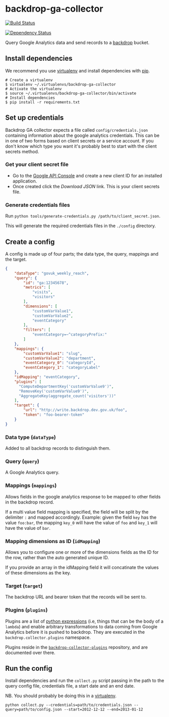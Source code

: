 # backdrop-ga-collector

[![Build Status](https://travis-ci.org/alphagov/backdrop-ga-collector.png?branch=master)](https://travis-ci.org/alphagov/backdrop-ga-collector?branch=master)


[![Dependency Status](https://gemnasium.com/alphagov/backdrop-ga-collector.png)](https://gemnasium.com/alphagov/backdrop-ga-collector)

Query Google Analytics data and send records to a [backdrop](https://github.com/alphagov/backdrop) bucket.


## Install dependencies

We recommend you use [virtualenv](https://pypi.python.org/pypi/virtualenv) and install dependencies with [pip](https://pypi.python.org/pypi/pip).

```shell
# Create a virtualenv
$ virtualenv ~/.virtualenvs/backdrop-ga-collector
# Activate the virtualenv
$ source ~/.virtualenvs/backdrop-ga-collector/bin/activate
# Install dependencies
$ pip install -r requirements.txt
```

## Set up credentials

Backdrop GA collector expects a file called `config/credentials.json` containing information about the google analytics credentials. This can be in one of two forms based on client secrets or a service account. If you don't know which type you want it's probably best to start with the client secrets method.

### Get your client secret file

- Go to the [Google API Console](https://code.google.com/apis/console) and create a new client ID for an installed application.
- Once created click the *Download JSON* link. This is your client secrets file.

### Generate credentials files

Run `python tools/generate-credentials.py /path/to/client_secret.json`.

This will generate the required credentials files in the `./config` directory.

## Create a config

A config is made up of four parts; the data type, the query, mappings and the target.

```json
{
    "dataType": "govuk_weekly_reach",
    "query": {
        "id": "ga:12345678",
        "metrics": [
            "visits",
            "visitors"
        ],
        "dimensions": [
            "customVarValue1",
            "customVarValue2",
            "eventCategory"
        ],
        "filters": [
            "eventCategory=~^categoryPrefix:"
        ]
    },
    "mappings": {
        "customVarValue1": "slug",
        "customVarValue2": "department",
        "eventCategory_0": "categoryId",
        "eventCategory_1": "categoryLabel"
    },
    "idMapping": "eventCategory",
    "plugins": [
      "ComputeDepartmentKey('customVarValue9')",
      "RemoveKey('customVarValue9')",
      "AggregateKey(aggregate_count('visitors'))"
    ],
    "target": {
        "url": "http://write.backdrop.dev.gov.uk/foo",
        "token": "foo-bearer-token"
    }
}
```

### Data type (`dataType`)

Added to all backdrop records to distinguish them.

### Query (`query`)

A Google Analytics query.

### Mappings (`mappings`)

Allows fields in the google analytics response to be mapped to other fields in the backdrop record.

If a multi value field mapping is specified, the field will be split by the delimiter `:` and mapped accordingly. Example: given the field `key` has the value `foo:bar`, the mapping `key_0` will have the value of `foo` and `key_1` will have the value of `bar`.

### Mapping dimensions as ID (`idMapping`)

Allows you to configure one or more of the dimensions fields as the ID for the row, rather than the auto generated unique ID.

If you provide an array in the idMapping field it will concatinate the values of these dimensions as the key.

### Target (`target`)

The backdrop URL and bearer token that the records will be sent to.

### Plugins (`plugins`)

Plugins are a list of [python expressions](http://docs.python.org/2/reference/expressions.html) (i.e, things that can be the body of a `lambda`) and enable arbitrary transformations to data coming from Google Analytics before it is pushed to backdrop. They are executed in the `backdrop.collector.plugins` namespace.

Plugins reside in the [`backdrop-collector-plugins`](https://github.com/alphagov/backdrop-collector-plugins) repository, and are documented over there.

## Run the config

Install dependencies and run the `collect.py` script passing in the path to the query config file, credentials file, a start date and an end date.

NB. You should probably be doing this in a [virtualenv](https://pypi.python.org/pypi/virtualenv).

```shell
python collect.py --credentials=path/to/credentials.json --query=path/to/config.json --start=2012-12-12 --end=2013-01-12
```
